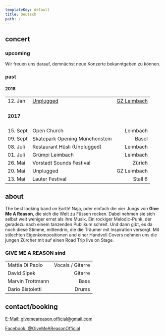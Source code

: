```yaml
---
templateKey: default
title: Deutsch
path: /
---
```


## concert

### upcoming

Wir freuen uns darauf, demnächst neue Konzerte bekanntgeben zu können.

### past

#### 2018

|                 |                                                                                |                                                             |
| --------------- | ------------------------------------------------------------------------------ | ----------------------------------------------------------: |
| 12. Jan         | [Unplugged](https://www.facebook.com/events/575930452750798/?active_tab=about) | [GZ Leimbach](http://www.gz-zh.ch/gz-leimbach/gz-leimbach/) |
| <h4> 2017 </h4> |                                                                                |                                                             |
| 15. Sept        | Open Church                                                                    |                                                    Leimbach |
| 09. Sept        | Skatepark Opening Münchenstein                                                 |                                                       Basel |
| 08. Juli        | Restaurant Hüsli (Unplugged)                                                   |                                                    Leimbach |
| 01. Juli        | Grümpi Leimbach                                                                |                                                    Leimbach |
| 26. Mai         | Vorstadt Sounds Festival                                                       |                                                      Zürich |
| 20. Mai         | Unplugged                                                                      |                                                 GZ Leimbach |
| 13. Mai         | Lauter Festival                                                                |                                                     Stall 6 |

## about

The best looking band on Earth! Naja, oder einfach die vier Jungs von **Give Me
A Reason**, die sich die Welt zu Füssen rocken. Dabei nehmen sie sich selbst
weit weniger ernst als ihre Musik. Ein rockiger Melodic-Punk, der geradezu nach
einem tanzenden Publikum schreit. Und dann gibt, es da noch diese Stimme,
mittendrin, die die Träumer mit Inspiration versorgt. Mit stilechten
Eigenkompositionen und einer Handvoll Covers nehmen uns die jungen Zürcher mit
auf einen Road Trip live on Stage.

### GIVE ME A REASON sind

|                  |                  |
| ---------------- | ---------------: |
| Mattia Di Paolo  | Vocals / Gitarre |
| David Sipek      |          Gitarre |
| Marvin Trottmann |             Bass |
| Dario Bistoletti |            Drums |

## contact/booking

[E-Mail: givemeareason.official@gmail.com](mailto:givemeareason.official@gmail.com)

[Facebook: @GiveMeAReasonOfficial](https://www.facebook.com/GiveMeAReasonOfficial)
